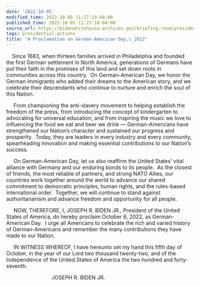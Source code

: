 ```yaml
---
date: '2022-10-05'
modified_time: 2022-10-05 11:27:19-04:00
published_time: 2022-10-05 11:27:18-04:00
source_url: https://bidenwhitehouse.archives.gov/briefing-room/presidential-actions/2022/10/05/a-proclamation-on-german-american-day-2022/
tags: presidential-actions
title: "A Proclamation on German-American Day,\_2022"
---
```

 
    Since 1683, when thirteen families arrived in Philadelphia and
founded the first German settlement in North America, generations of
Germans have put their faith in the promises of this land and set down
roots in communities across this country.  On German-American Day, we
honor the German immigrants who added their dreams to the American
story, and we celebrate their descendants who continue to nurture and
enrich the soul of this Nation.

     From championing the anti-slavery movement to helping establish the
freedom of the press, from introducing the concept of kindergarten to
advocating for universal education, and from inspiring the music we love
to influencing the food we eat and beer we drink — German-Americans have
strengthened our Nation’s character and sustained our progress and
prosperity.  Today, they are leaders in every industry and every
community, spearheading innovation and making essential contributions
to our Nation’s success.

     On German-American Day, let us also reaffirm the United States’
vital alliance with Germany and our enduring bonds to its people.  As
the closest of friends, the most reliable of partners, and strong NATO
Allies, our countries work together around the world to advance our
shared commitment to democratic principles, human rights, and the
rules-based international order.  Together, we will continue to stand
against authoritarianism and advance freedom and opportunity for all
people.

     NOW, THEREFORE, I, JOSEPH R. BIDEN JR., President of the United
States of America, do hereby proclaim October 6, 2022,
as German-American Day.  I urge all Americans to celebrate the rich and
varied history of German-Americans and remember the many contributions
they have made to our Nation.

     IN WITNESS WHEREOF, I have hereunto set my hand this fifth day of
October, in the year of our Lord two thousand twenty-two, and of the
Independence of the United States of America the two hundred and
forty-seventh.

                               JOSEPH R. BIDEN JR.
